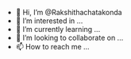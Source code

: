 - 👋 Hi, I’m @Rakshithachatakonda
- 👀 I’m interested in ...
- 🌱 I’m currently learning ...
- 💞️ I’m looking to collaborate on ...
- 📫 How to reach me ...

<!---
Rakshithachatakonda/Rakshithachatakonda is a ✨ special ✨ repository because its `README.md` (this file) appears on your GitHub profile.
You can click the Preview link to take a look at your changes.
--->
